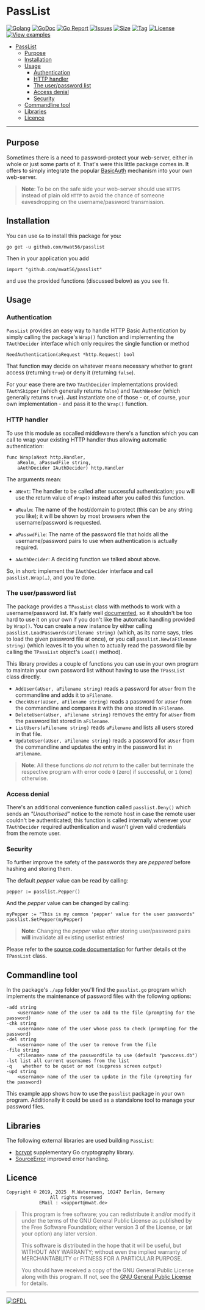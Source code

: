 # PassList

[![Golang](https://img.shields.io/badge/Language-Go-green.svg)](https://golang.org)
[![GoDoc](https://godoc.org/github.com/mwat56/passlist?status.svg)](https://godoc.org/github.com/mwat56/passlist)
[![Go Report](https://goreportcard.com/badge/github.com/mwat56/passlist)](https://goreportcard.com/report/github.com/mwat56/passlist)
[![Issues](https://img.shields.io/github/issues/mwat56/passlist.svg)](https://github.com/mwat56/passlist/issues?q=is%3Aopen+is%3Aissue)
[![Size](https://img.shields.io/github/repo-size/mwat56/passlist.svg)](https://github.com/mwat56/passlist/)
[![Tag](https://img.shields.io/github/tag/mwat56/passlist.svg)](https://github.com/mwat56/passlist/tags)
[![License](https://img.shields.io/github/license/mwat56/passlist.svg)](https://github.com/mwat56/passlist/blob/main/LICENSE)
[![View examples](https://img.shields.io/badge/learn%20by-examples-0077b3.svg)](https://github.com/mwat56/passlist/blob/main/app/passlist.go)

- [PassList](#passlist)
	- [Purpose](#purpose)
	- [Installation](#installation)
	- [Usage](#usage)
		- [Authentication](#authentication)
		- [HTTP handler](#http-handler)
		- [The user/password list](#the-userpassword-list)
		- [Access denial](#access-denial)
		- [Security](#security)
	- [Commandline tool](#commandline-tool)
	- [Libraries](#libraries)
	- [Licence](#licence)

----

## Purpose

Sometimes there is a need to password-protect your web-server, either in whole or just some parts of it. That's were this little package comes in. It offers to simply integrate the popular [BasicAuth](https://en.wikipedia.org/wiki/Basic_access_authentication) mechanism into your own web-server.

> **Note**: To be on the safe side your web-server should use `HTTPS` instead of plain old `HTTP` to avoid the chance of someone eavesdropping on the username/password transmission.

## Installation

You can use `Go` to install this package for you:

    go get -u github.com/mwat56/passlist

Then in your application you add

    import "github.com/mwat56/passlist"

and use the provided functions (discussed below) as you see fit.

## Usage

### Authentication

`PassList` provides an easy way to handle HTTP Basic Authentication by simply calling the package's `Wrap()` function and implementing the `TAuthDecider` interface which only requires the single function or method

    NeedAuthentication(aRequest *http.Request) bool

That function may decide on whatever means necessary whether to grant access (returning `true`) or deny it (returning `false`).

For your ease there are two `TAuthDecider` implementations provided: `TAuthSkipper` (which generally returns `false`) and `TAuthNeeder` (which generally returns `true`). Just instantiate one of those - or, of course, your own implementation - and pass it to the `Wrap()` function.

### HTTP handler

To use this module as socalled middleware there's a function which you can call to wrap your existing HTTP handler thus allowing automatic authentication:

	func Wrap(aNext http.Handler,
	    aRealm, aPasswdFile string,
	    aAuthDecider IAuthDecider) http.Handler

The arguments mean:

* `aNext`: The handler to be called after successful authentication; you will use the return value of `Wrap()` instead after you called this function.

* `aRealm`: The name of the host/domain to protect (this can be any string you like); it will be shown by most browsers when the username/password is requested.

* `aPasswdFile`: The name of the password file that holds all the username/password pairs to use when authentication is actually required.

* `aAuthDecider`: A deciding function we talked about above.

So, in short: implement the `IAuthDecider` interface and call `passlist.Wrap(…)`, and you're done.

### The user/password list

The package provides a `TPassList` class with methods to work with a username/password list. It's fairly well [documented](https://pkg.go.dev/github.com/mwat56/passlist), so it shouldn't be too hard to use it on your own if you don't like the automatic handling provided by `Wrap()`. You can create a new instance by either calling `passlist.LoadPasswords(aFilename string)` (which, as its name says, tries to load the given password file at once), or you call `passlist.New(aFilename string)` (which leaves it to you when to actually read the password file by calling the `TPassList` object's `Load()` method).

This library provides a couple of functions you can use in your own program to maintain your own password list without having to use the `TPassList` class directly.

* `AddUser(aUser, aFilename string)` reads a password for `aUser` from the commandline and adds it to `aFilename`.
* `CheckUser(aUser, aFilename string)` reads a password for `aUser` from the commandline and compares it with the one stored in `aFilename`.
* `DeleteUser(aUser, aFilename string)` removes the entry for `aUser` from the password list stored in `aFilename`.
* `ListUsers(aFilename string)` reads `aFilename` and lists all users stored in that file.
* `UpdateUser(aUser, aFilename string)` reads a password for `aUser` from the commandline and updates the entry in the password list in `aFilename`.

> **Note**: All these functions _do not return_ to the caller but terminate the respective program with error code `0` (zero) if successful, or `1` (one) otherwise.

### Access denial

There's an additional convenience function called `passlist.Deny()` which sends an _"Unauthorised"_ notice to the remote host in case the remote user couldn't be authenticated; this function is called internally whenever your `TAuthDecider` required authentication and wasn't given valid credentials from the remote user.

### Security

To further improve the safety of the passwords they are _peppered_ before hashing and storing them.

The default _pepper_ value can be read by calling:

	pepper := passlist.Pepper()

And the _pepper_ value can be changed by calling:

	myPepper := "This is my common 'pepper' value for the user passwords"
	passlist.SetPepper(myPepper)

> **Note**: Changing the _pepper_ value _after_ storing user/password pairs **will** invalidate all existing userlist entries!

Please refer to the [source code documentation](https://godoc.org/github.com/mwat56/passlist#TPassList) for further details ot the `TPassList` class.

## Commandline tool

In the package's `./app` folder you'll find the `passlist.go` program which implements the maintenance of password files with the following options:

	-add string
		<username> name of the user to add to the file (prompting for the password)
	-chk string
		<username> name of the user whose pass to check (prompting for the password)
	-del string
		<username> name of the user to remove from the file
	-file string
		<filename> name of the passwordfile to use (default "pwaccess.db")
	-lst list all current usernames from the list
	-q    whether to be quiet or not (suppress screen output)
	-upd string
		<username> name of the user to update in the file (prompting for the password)

This example app shows how to use the `passlist` package in your own program. Additionally it could be used as a standalone tool to manage your password files.

## Libraries

The following external libraries are used building `PassList`:

* [bcrypt](https://pkg.go.dev/golang.org/x/crypto/bcrypt) supplementary Go cryptography library.
* [SourceError](https://github.com/mwat56/sourceerror) improved error handling.

## Licence

    Copyright © 2019, 2025  M.Watermann, 10247 Berlin, Germany
                    All rights reserved
                EMail : <support@mwat.de>

> This program is free software; you can redistribute it and/or modify it under the terms of the GNU General Public License as published by the Free Software Foundation; either version 3 of the License, or (at your option) any later version.
>
> This software is distributed in the hope that it will be useful, but WITHOUT ANY WARRANTY; without even the implied warranty of MERCHANTABILITY or FITNESS FOR A PARTICULAR PURPOSE.
>
> You should have received a copy of the GNU General Public License along with this program.  If not, see the [GNU General Public License](http://www.gnu.org/licenses/gpl.html) for details.

----
[![GFDL](https://www.gnu.org/graphics/gfdl-logo-tiny.png)](http://www.gnu.org/copyleft/fdl.html)
